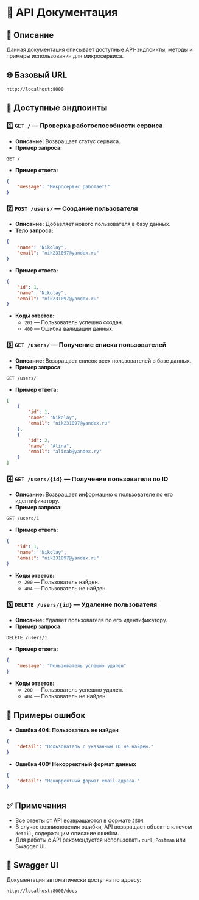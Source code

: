 # 🔌 API Документация

## 📖 Описание
Данная документация описывает доступные API-эндпоинты, методы и примеры использования для микросервиса.



## 🌐 Базовый URL

```
http://localhost:8000
```



## 📄 Доступные эндпоинты

### 1️⃣ **`GET /`** — Проверка работоспособности сервиса

- **Описание:** Возвращает статус сервиса.  
- **Пример запроса:**

```http
GET /
```

- **Пример ответа:**
```json
{
    "message": "Микросервис работает!"
}
```



### 2️⃣ **`POST /users/`** — Создание пользователя

- **Описание:** Добавляет нового пользователя в базу данных.  
- **Тело запроса:**
```json
{
    "name": "Nikolay",
    "email": "nik231097@yandex.ru"
}
```

- **Пример ответа:**
```json
{
    "id": 1,
    "name": "Nikolay",
    "email": "nik231097@yandex.ru"
}
```

- **Коды ответов:**
  - `201` — Пользователь успешно создан.  
  - `400` — Ошибка валидации данных.  



### 3️⃣ **`GET /users/`** — Получение списка пользователей

- **Описание:** Возвращает список всех пользователей в базе данных.  
- **Пример запроса:**

```http
GET /users/
```

- **Пример ответа:**
```json
[
    {
        "id": 1,
        "name": "Nikolay",
        "email": "nik231097@yandex.ru"
    },
    {
        "id": 2,
        "name": "Alina",
        "email": "alinab@yandex.ry"
    }
]
```



### 4️⃣ **`GET /users/{id}`** — Получение пользователя по ID

- **Описание:** Возвращает информацию о пользователе по его идентификатору.  
- **Пример запроса:**
```http
GET /users/1
```

- **Пример ответа:**
```json
{
    "id": 1,
    "name": "Nikolay",
    "email": "nik231097@yandex.ru"
}
```

- **Коды ответов:**
  - `200` — Пользователь найден.  
  - `404` — Пользователь не найден.



### 5️⃣ **`DELETE /users/{id}`** — Удаление пользователя

- **Описание:** Удаляет пользователя по его идентификатору.  
- **Пример запроса:**
```http
DELETE /users/1
```

- **Пример ответа:**
```json
{
    "message": "Пользователь успешно удален"
}
```

- **Коды ответов:**
  - `200` — Пользователь успешно удален.  
  - `404` — Пользователь не найден.



## 📄 Примеры ошибок

- **Ошибка 404: Пользователь не найден**
```json
{
    "detail": "Пользователь с указанным ID не найден."
}
```

- **Ошибка 400: Некорректный формат данных**
```json
{
    "detail": "Некорректный формат email-адреса."
}
```



## ✅ Примечания
- Все ответы от API возвращаются в формате `JSON`.  
- В случае возникновения ошибки, API возвращает объект с ключом `detail`, содержащим описание ошибки.  
- Для работы с API рекомендуется использовать `curl`, `Postman` или Swagger UI.



## 📄 Swagger UI

Документация автоматически доступна по адресу:
```
http://localhost:8000/docs
```
